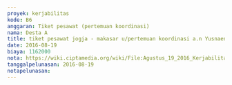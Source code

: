 ```yaml
---
proyek: kerjabilitas
kode: B6
anggaran: Tiket pesawat (pertemuan koordinasi)
nama: Desta A
title: tiket pesawat jogja - makasar u/pertemuan koordinasi a.n Yusnaeni
date: 2016-08-19
biaya: 1162000
nota: https://wiki.ciptamedia.org/wiki/File:Agustus_19_2016_Kerjabilitas_B6_tiket_jogja_makasar_Yusnaeni.pdf
tanggalpelunasan: 2016-08-19
notapelunasan:
---
```

